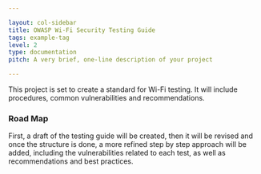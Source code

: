 ```yaml
---

layout: col-sidebar
title: OWASP Wi-Fi Security Testing Guide
tags: example-tag
level: 2
type: documentation
pitch: A very brief, one-line description of your project

---
```


This project is set to create a standard for Wi-Fi testing. It will include procedures, common vulnerabilities and recommendations.

### Road Map
First, a draft of the testing guide will be created, then it will be revised and once the structure is done, a more refined step by step approach will be added, including the vulnerabilities related to each test, as well as recommendations and best practices.
